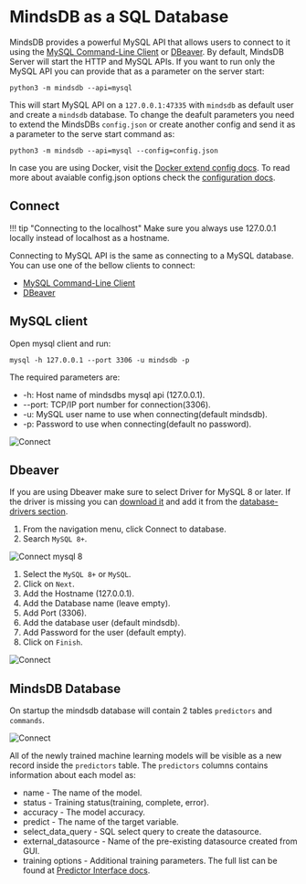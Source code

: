 # MindsDB as a SQL Database

MindsDB provides a powerful MySQL API that allows users to connect to it using the [MySQL Command-Line Client](https://dev.mysql.com/doc/refman/8.0/en/mysql.html) or [DBeaver](https://dbeaver.io/). By default, MindsDB Server will start the HTTP and MySQL APIs. If you want to run only the MySQL API you can provide that as a parameter on the server start:

```
python3 -m mindsdb --api=mysql
```

This will start MySQL API on a `127.0.0.1:47335` with `mindsdb` as default user and create a `mindsdb` database. To change the deafult parameters you need to extend the MindsDBs `config.json` or create another config and send it as a parameter to the serve start command as:

```
python3 -m mindsdb --api=mysql --config=config.json
```

In case you are using Docker, visit the [Docker extend config docs](/deployment/docker/#extend-configjson).
To read more about avaiable config.json options check the [configuration docs](/datasources/configuration/#extending-default-configuration).

## Connect

!!! tip "Connecting to the localhost"
    Make sure you always use 127.0.0.1 locally instead of localhost as a hostname.

Connecting to MySQL API is the same as connecting to a MySQL database. You can use one of the bellow clients to connect:

* [MySQL Command-Line Client](https://dev.mysql.com/doc/refman/8.0/en/mysql.html) 
* [DBeaver](https://dbeaver.io/)


## MySQL client

Open mysql client and run:

```
mysql -h 127.0.0.1 --port 3306 -u mindsdb -p 
```

The required parameters are:

* -h: Host name of mindsdbs mysql api (127.0.0.1).
* --port: TCP/IP port number for connection(3306).
* -u: MySQL user name to use when connecting(default mindsdb).
* -p:  Password to use when connecting(default no password).

![Connect](/assets/sql/mysql-client.gif)


## Dbeaver

If you are using Dbeaver make sure to select Driver for MySQL 8 or later. If the driver is missing you can [download it](https://dev.mysql.com/downloads/connector/j/) and add it from the [database-drivers section](https://dbeaver.com/docs/wiki/Database-drivers/).

1. From the navigation menu, click Connect to database.
2. Search `MySQL 8+`.

![Connect mysql 8](/assets/sql/dbeaver8.png)

1. Select the `MySQL 8+` or `MySQL`.
2. Click on `Next`.
3. Add the Hostname (127.0.0.1).
3. Add the Database name (leave empty).
5. Add Port (3306).
6. Add the database user (default mindsdb).
7. Add Password for the user (default empty).
8. Click on `Finish`.

![Connect](/assets/sql/dbeaver-local.png)


## MindsDB Database

On startup the mindsdb database will contain 2 tables `predictors` and `commands`. 

![Connect](/assets/sql/show.png)

All of the newly trained machine learning models will be visible as a new record inside the `predictors` table. The `predictors` columns contains information about each model as:

* name - The name of the model.
* status - Training status(training, complete, error).
* accuracy - The model accuracy.
* predict - The name of the target variable.
* select_data_query - SQL select query to create the datasource.
* external_datasource - Name of the pre-existing datasource created from GUI.
* training options - Additional training parameters. The full list can be found at [Predictor Interface docs](/PredictorInterface/#learn).